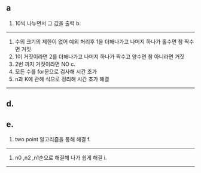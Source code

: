 a
---
1. 10씩 나누면서 그 값을 출력
b.
---
1. 수의 크기의 제한이 없어 예외 처리후 1을 더해나가고 나머지 하나가 홀수면 참 짝수면 거짓
2. 1이 거짓이라면 2를 더해나가고 나머지 하나가 짝수고 양수면 참 아니라면 거짓
3. 2번 까지 거짓이라면 NO
c.
1. 모든 수를 for문으로 검사해 시간 초가
2. n과 K에 관해 식으로 정리해 시간 초가 해결
---
d.
---
e.
---
1. two point 알고리즘을 통해 해결
f.
---
1. n0 ,n2 ,n1순으로 해결해 나가 쉽게 해결
i.
---
